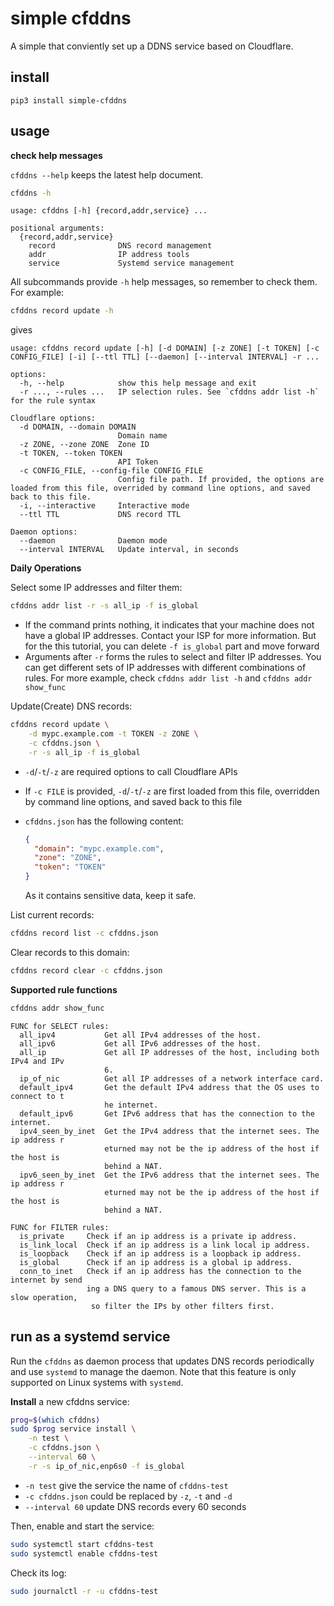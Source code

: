 # simple cfddns

A simple that conviently set up a DDNS service based on Cloudflare.

## install 

```
pip3 install simple-cfddns
```



## usage

**check help messages**

`cfddns --help` keeps the latest help document.

``` bash
cfddns -h
```

``` text
usage: cfddns [-h] {record,addr,service} ...

positional arguments:
  {record,addr,service}
    record              DNS record management
    addr                IP address tools
    service             Systemd service management
```

All subcommands provide `-h` help messages, so remember to check them.  For example:

``` bash
cfddns record update -h
```

gives

```
usage: cfddns record update [-h] [-d DOMAIN] [-z ZONE] [-t TOKEN] [-c CONFIG_FILE] [-i] [--ttl TTL] [--daemon] [--interval INTERVAL] -r ...

options:
  -h, --help            show this help message and exit
  -r ..., --rules ...   IP selection rules. See `cfddns addr list -h` for the rule syntax

Cloudflare options:
  -d DOMAIN, --domain DOMAIN
                        Domain name
  -z ZONE, --zone ZONE  Zone ID
  -t TOKEN, --token TOKEN
                        API Token
  -c CONFIG_FILE, --config-file CONFIG_FILE
                        Config file path. If provided, the options are loaded from this file, overrided by command line options, and saved back to this file.
  -i, --interactive     Interactive mode
  --ttl TTL             DNS record TTL

Daemon options:
  --daemon              Daemon mode
  --interval INTERVAL   Update interval, in seconds
```





**Daily Operations**

Select some IP addresses and filter them:

``` bash
cfddns addr list -r -s all_ip -f is_global
```

* If the command prints nothing, it indicates that your machine does not have a global IP addresses. Contact your ISP for more information. But for the this tutorial, you can delete `-f is_global` part and move forward
* Arguments after `-r` forms the rules to select and filter IP addresses. You can get different sets of IP addresses with different combinations of rules. For more example, check `cfddns addr list -h` and `cfddns addr show_func`



Update(Create) DNS records:

``` bash
cfddns record update \
	-d mypc.example.com -t TOKEN -z ZONE \
	-c cfddns.json \
	-r -s all_ip -f is_global
```

* `-d`/`-t`/`-z` are required options to call Cloudflare APIs

* If `-c FILE` is provided, `-d`/`-t`/`-z` are first loaded from this file, overridden by command line options, and saved back to this file

* `cfddns.json` has the following content:

    ``` json
    {
      "domain": "mypc.example.com",
      "zone": "ZONE",
      "token": "TOKEN"
    }
    ```

    As it contains sensitive data, keep it safe.



List current records:

``` bash
cfddns record list -c cfddns.json
```



Clear records to this domain:

``` bash
cfddns record clear -c cfddns.json
```



**Supported rule functions**

``` bash
cfddns addr show_func
```

``` text
FUNC for SELECT rules:
  all_ipv4           Get all IPv4 addresses of the host.
  all_ipv6           Get all IPv6 addresses of the host.
  all_ip             Get all IP addresses of the host, including both IPv4 and IPv
                     6.
  ip_of_nic          Get all IP addresses of a network interface card.
  default_ipv4       Get the default IPv4 address that the OS uses to connect to t
                     he internet.
  default_ipv6       Get IPv6 address that has the connection to the internet.
  ipv4_seen_by_inet  Get the IPv4 address that the internet sees. The ip address r
                     eturned may not be the ip address of the host if the host is
                     behind a NAT.
  ipv6_seen_by_inet  Get the IPv6 address that the internet sees. The ip address r
                     eturned may not be the ip address of the host if the host is
                     behind a NAT.

FUNC for FILTER rules:
  is_private     Check if an ip address is a private ip address.
  is_link_local  Check if an ip address is a link local ip address.
  is_loopback    Check if an ip address is a loopback ip address.
  is_global      Check if an ip address is a global ip address.
  conn_to_inet   Check if an ip address has the connection to the internet by send
                 ing a DNS query to a famous DNS server. This is a slow operation,
                  so filter the IPs by other filters first.
```





## run as a systemd service

Run the `cfddns` as daemon process that updates DNS records periodically and use `systemd` to manage the daemon. Note that this feature is only supported on Linux systems with `systemd`.

**Install** a new cfddns service:

``` bash
prog=$(which cfddns)
sudo $prog service install \
	-n test \
	-c cfddns.json \
	--interval 60 \
	-r -s ip_of_nic,enp6s0 -f is_global
```

* `-n test` give the service the name of `cfddns-test`
* `-c cfddns.json` could be replaced by `-z`, `-t` and `-d`
* `--interval 60` update DNS records every 60 seconds

Then, enable and start the service:

``` bash 
sudo systemctl start cfddns-test
sudo systemctl enable cfddns-test
```

Check its log:

``` bash
sudo journalctl -r -u cfddns-test
```

